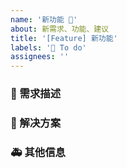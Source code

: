 ```yaml
---
name: '新功能 🌟'
about: 新需求、功能、建议
title: '[Feature] 新功能'
labels: '🌟 To do'
assignees: ''
---
```


### 🥰 需求描述

<!-- 请在上方详细地描述需求，让大家都能理解 -->

### 🧐 解决方案

<!-- 如果你有解决方案，请在上方清晰地阐述 -->

### 🚑 其他信息

<!-- 请在上方输入，如截图等其他信息 -->
